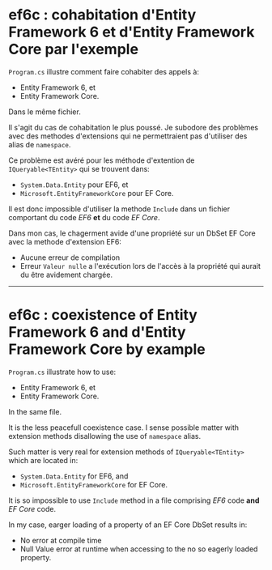# ef6c : cohabitation d'Entity Framework 6 et d'Entity Framework Core par l'exemple

`Program.cs` illustre comment faire cohabiter des appels à:
- Entity Framework 6, et
- Entity Framework Core.

Dans le même fichier.

Il s'agit du cas de cohabitation le plus poussé.
Je subodore des problèmes avec des methodes d'extensions qui ne permettraient pas d'utiliser des alias de `namespace`.

Ce problème est avéré pour les méthode d'extention de `IQueryable<TEntity>` qui se trouvent dans:

- `System.Data.Entity` pour EF6, et
- `Microsoft.EntityFrameworkCore` pour EF Core.

Il est donc impossible d'utiliser la methode `Include` dans un fichier comportant du code *EF6* **et** du code *EF Core*.

Dans mon cas, le chagerment avide d'une propriété sur un DbSet EF Core avec la methode d'extension EF6:

- Aucune erreur de compilation
- Erreur `Valeur nulle` a l'exécution lors de l'accès à la propriété qui aurait du être avidement chargée.

-----

# ef6c : coexistence of Entity Framework 6 and d'Entity Framework Core by example

`Program.cs` illustrate how to use:
- Entity Framework 6, et
- Entity Framework Core.

In the same file.

It is the less peacefull coexistence case.
I sense possible matter with extension methods disallowing the use of `namespace` alias.

Such matter is very real for extension methods of `IQueryable<TEntity>` which are located in:

- `System.Data.Entity` for EF6, and
- `Microsoft.EntityFrameworkCore` for EF Core.

It is so impossible to use `Include` method in a file comprising *EF6* code **and** *EF Core* code.

In my case, earger loading of a property of an EF Core DbSet results in:

- No error at compile time
- Null Value error at runtime when accessing to the no so eagerly loaded property.